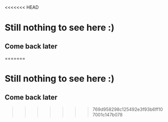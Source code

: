 <<<<<<< HEAD
# Still nothing to see here :)
## Come back later
=======
# Still nothing to see here :)
## Come back later
>>>>>>> 769d958298c125492e3f93b6ff107001c147b078

